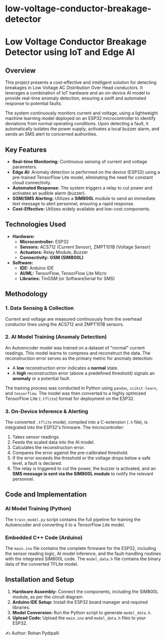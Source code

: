 # low-voltage-conductor-breakage-detector

# Low Voltage Conductor Breakage Detector using IoT and Edge AI

## Overview

This project presents a cost-effective and intelligent solution for detecting breakages in Low Voltage AC Distribution Over Head conductors. It leverages a combination of IoT hardware and an on-device AI model to provide real-time anomaly detection, ensuring a swift and automated response to potential faults.

The system continuously monitors current and voltage, using a lightweight machine learning model deployed on an ESP32 microcontroller to identify deviations from normal operating conditions. Upon detecting a fault, it automatically isolates the power supply, activates a local buzzer alarm, and sends an SMS alert to concerned authorities.

## Key Features

- **Real-time Monitoring:** Continuous sensing of current and voltage parameters.
- **Edge AI:** Anomaly detection is performed on the device (ESP32) using a pre-trained TensorFlow Lite model, eliminating the need for constant cloud connectivity.
- **Automated Response:** The system triggers a relay to cut power and activates an audible alarm (buzzer).
- **GSM/SMS Alerting:** Utilizes a **SIM800L** module to send an immediate text message to alert personnel, ensuring a rapid response.
- **Cost-Effective:** Utilizes widely available and low-cost components.

## Technologies Used

- **Hardware:**
    - **Microcontroller:** ESP32
    - **Sensors:** ACS712 (Current Sensor), ZMPT101B (Voltage Sensor)
    - **Actuators:** Relay Module, Buzzer
    - **Connectivity:** **GSM (SIM800L)**
- **Software:**
    - **IDE:** Arduino IDE
    - **AI/ML:** TensorFlow, TensorFlow Lite Micro
    - **Libraries:** TinGSM (or SoftwareSerial for SMS)

## Methodology

### 1. Data Sensing & Collection
Current and voltage are measured continuously from the overhead conductor lines using the ACS712 and ZMPT101B sensors.

### 2. AI Model Training (Anomaly Detection)
An Autoencoder model was trained on a dataset of "normal" current readings. This model learns to compress and reconstruct the data. The reconstruction error serves as the primary metric for anomaly detection:
- A **low** reconstruction error indicates a **normal** state.
- A **high** reconstruction error (above a predefined threshold) signals an **anomaly** or a potential fault.

The training process was conducted in Python using `pandas`, `scikit-learn`, and `tensorflow`. The model was then converted to a highly optimized TensorFlow Lite (`.tflite`) format for deployment on the ESP32.

### 3. On-Device Inference & Alerting
The converted `.tflite` model, compiled into a C-extension (`.h` file), is integrated into the ESP32's firmware. The microcontroller:
1.  Takes sensor readings.
2.  Feeds the scaled data into the AI model.
3.  Calculates the reconstruction error.
4.  Compares the error against the pre-calibrated threshold.
5.  If the error exceeds the threshold or the voltage drops below a safe level, a fault is declared.
6.  The relay is triggered to cut the power, the buzzer is activated, and an **SMS message is sent via the SIM800L module** to notify the relevant personnel.

## Code and Implementation

### AI Model Training (Python)
The `train_model.py` script contains the full pipeline for training the Autoencoder and converting it to a TensorFlow Lite model.

### Embedded C++ Code (Arduino)
The `main.ino` file contains the complete firmware for the ESP32, including the sensor reading logic, AI model inference, and the fault-handling routines with the integrated SIM800L code. The `model_data.h` file contains the binary data of the converted TFLite model.

## Installation and Setup

1.  **Hardware Assembly:** Connect the components, including the SIM800L module, as per the circuit diagram.
2.  **Arduino IDE Setup:** Install the ESP32 board manager and required libraries.
3.  **Model Conversion:** Run the Python script to generate `model_data.h`.
4.  **Upload Code:** Upload the `main.ino` and `model_data.h` files to your ESP32.

✍️ Author: Rohan Pydipalli
